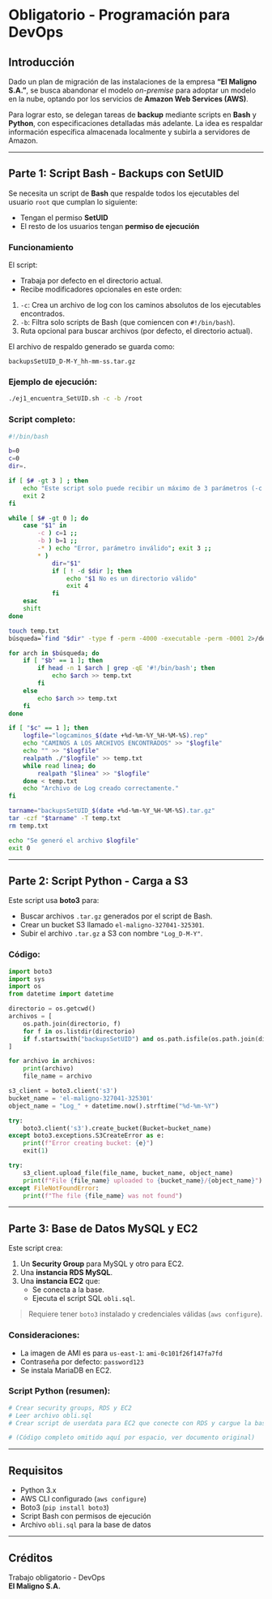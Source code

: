 # Obligatorio - Programación para DevOps

## Introducción

Dado un plan de migración de las instalaciones de la empresa **“El Maligno S.A.”**, se busca abandonar el modelo _on-premise_ para adoptar un modelo en la nube, optando por los servicios de **Amazon Web Services (AWS)**.

Para lograr esto, se delegan tareas de **backup** mediante scripts en **Bash** y **Python**, con especificaciones detalladas más adelante. La idea es respaldar información específica almacenada localmente y subirla a servidores de Amazon.

---

## Parte 1: Script Bash - Backups con SetUID

Se necesita un script de **Bash** que respalde todos los ejecutables del usuario `root` que cumplan lo siguiente:

- Tengan el permiso **SetUID**
- El resto de los usuarios tengan **permiso de ejecución**

### Funcionamiento

El script:

- Trabaja por defecto en el directorio actual.
- Recibe modificadores opcionales en este orden:

1. `-c`: Crea un archivo de log con los caminos absolutos de los ejecutables encontrados.
2. `-b`: Filtra solo scripts de Bash (que comiencen con `#!/bin/bash`).
3. Ruta opcional para buscar archivos (por defecto, el directorio actual).

El archivo de respaldo generado se guarda como:

```
backupsSetUID_D-M-Y_hh-mm-ss.tar.gz
```

### Ejemplo de ejecución:

```bash
./ej1_encuentra_SetUID.sh -c -b /root
```

### Script completo:

```bash
#!/bin/bash

b=0
c=0
dir=.

if [ $# -gt 3 ] ; then
    echo "Este script solo puede recibir un máximo de 3 parámetros (-c -b y un directorio)"
    exit 2
fi

while [ $# -gt 0 ]; do
    case "$1" in
        -c ) c=1 ;;
        -b ) b=1 ;;
        -* ) echo "Error, parámetro inválido"; exit 3 ;;
        * )
            dir="$1"
            if [ ! -d $dir ]; then
                echo "$1 No es un directorio válido"
                exit 4
            fi
    esac
    shift
done

touch temp.txt
búsqueda=`find "$dir" -type f -perm -4000 -executable -perm -0001 2>/dev/null`

for arch in $búsqueda; do
    if [ "$b" == 1 ]; then
        if head -n 1 $arch | grep -qE '#!/bin/bash'; then
            echo $arch >> temp.txt
        fi
    else
        echo $arch >> temp.txt
    fi
done

if [ "$c" == 1 ]; then
    logfile="logcaminos_$(date +%d-%m-%Y_%H-%M-%S).rep"
    echo "CAMINOS A LOS ARCHIVOS ENCONTRADOS" >> "$logfile"
    echo "" >> "$logfile"
    realpath ./"$logfile" >> temp.txt
    while read linea; do
        realpath "$linea" >> "$logfile"
    done < temp.txt
    echo "Archivo de Log creado correctamente."
fi

tarname="backupsSetUID_$(date +%d-%m-%Y_%H-%M-%S).tar.gz"
tar -czf "$tarname" -T temp.txt
rm temp.txt

echo "Se generó el archivo $logfile"
exit 0
```

---

## Parte 2: Script Python - Carga a S3

Este script usa **boto3** para:

- Buscar archivos `.tar.gz` generados por el script de Bash.
- Crear un bucket S3 llamado `el-maligno-327041-325301`.
- Subir el archivo `.tar.gz` a S3 con nombre `"Log_D-M-Y"`.

### Código:

```python
import boto3
import sys
import os
from datetime import datetime

directorio = os.getcwd()
archivos = [
    os.path.join(directorio, f)
    for f in os.listdir(directorio)
    if f.startswith("backupsSetUID") and os.path.isfile(os.path.join(directorio, f))
]

for archivo in archivos:
    print(archivo)
    file_name = archivo

s3_client = boto3.client('s3')
bucket_name = 'el-maligno-327041-325301'
object_name = "Log_" + datetime.now().strftime("%d-%m-%Y")

try:
    boto3.client('s3').create_bucket(Bucket=bucket_name)
except boto3.exceptions.S3CreateError as e:
    print(f"Error creating bucket: {e}")
    exit(1)

try:
    s3_client.upload_file(file_name, bucket_name, object_name)
    print(f"File {file_name} uploaded to {bucket_name}/{object_name}")
except FileNotFoundError:
    print(f"The file {file_name} was not found")
```

---

## Parte 3: Base de Datos MySQL y EC2

Este script crea:

1. Un **Security Group** para MySQL y otro para EC2.
2. Una **instancia RDS MySQL**.
3. Una **instancia EC2** que:
   - Se conecta a la base.
   - Ejecuta el script SQL `obli.sql`.

> Requiere tener `boto3` instalado y credenciales válidas (`aws configure`).

### Consideraciones:

- La imagen de AMI es para `us-east-1`: `ami-0c101f26f147fa7fd`
- Contraseña por defecto: `password123`
- Se instala MariaDB en EC2.

### Script Python (resumen):

```python
# Crear security groups, RDS y EC2
# Leer archivo obli.sql
# Crear script de userdata para EC2 que conecte con RDS y cargue la base

# (Código completo omitido aquí por espacio, ver documento original)
```

---

## Requisitos

- Python 3.x
- AWS CLI configurado (`aws configure`)
- Boto3 (`pip install boto3`)
- Script Bash con permisos de ejecución
- Archivo `obli.sql` para la base de datos

---

## Créditos

Trabajo obligatorio - DevOps  
**El Maligno S.A.**
